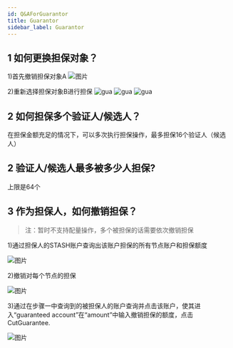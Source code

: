 ```yaml
---
id: Q&AForGuarantor
title: Guarantor
sidebar_label: Guarantor
---
```


## 1 如何更换担保对象？

1)首先撤销担保对象A
![图片](assets/qa/cutguarantor.jpg)

2)重新选择担保对象B进行担保
![gua](assets/gpos/gurantee1.png)
![gua](assets/gpos/gurantee2.png)
![gua](assets/gpos/gurantee3.png)


## 2 如何担保多个验证人/候选人？

在担保金额充足的情况下，可以多次执行担保操作，最多担保16个验证人（候选人）

## 2 验证人/候选人最多被多少人担保?

上限是64个

## 3 作为担保人，如何撤销担保？

> 注：暂时不支持配量操作，多个被担保的话需要依次撤销担保

1)通过担保人的STASH账户查询出该账户担保的所有节点账户和担保额度

![图片](assets/qa/checkguarantor.jpg)

2)撤销对每个节点的担保

![图片](assets/qa/cutguarantor.jpg)

3)通过在步骤一中查询到的被担保人的账户查询并点击该账户，使其进入“guaranteed account”在“amount”中输入撤销担保的额度，点击CutGuarantee.

![图片](assets/qa/cutguarantor1.jpg)
